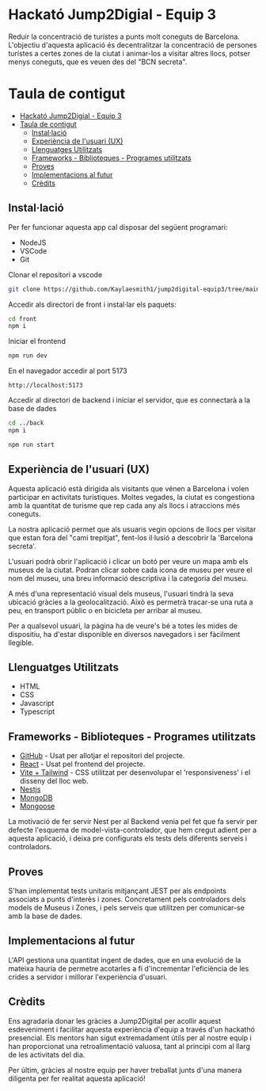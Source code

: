 # Hackató Jump2Digial - Equip 3

Reduir la concentració de turístes a punts molt coneguts de Barcelona. L'objectiu d'aquesta aplicació és decentralitzar la concentració de persones turístes a certes zones de la ciutat i animar-los a visitar altres llocs, potser menys coneguts, que es veuen des del "BCN secreta".

# Taula de contigut

- [Hackató Jump2Digial - Equip 3](#hackató-jump2digial---equip-3)
- [Taula de contigut](#taula-de-contigut)
  - [Instal·lació](#installació)
  - [Experiència de l'usuari (UX)](#experiència-de-lusuari-ux)
  - [Llenguatges Utilitzats](#llenguatges-utilitzats)
  - [Frameworks - Biblioteques - Programes utilitzats](#frameworks---biblioteques---programes-utilitzats)
  - [Proves](#proves)
  - [Implementacions al futur](#implementacions-al-futur)
  - [Crèdits](#crèdits)

## Instal·lació

Per fer funcionar aquesta app cal disposar del següent programari:

- NodeJS
- VSCode
- Git

Clonar el repositori a vscode

```Bash
git clone https://github.com/Kaylaesmith1/jump2digital-equip3/tree/main
```

Accedir als directori de front i instal·lar els paquets:

```Bash
cd front
npm i
```

Iniciar el frontend

```Bash
npm run dev
```

En el navegador accedir al port 5173

```
http://localhost:5173
```

Accedir al directori de backend i iniciar el servidor, que es connectarà a la base de dades

```Bash
cd ../back
npm i
```

```Bash
npm run start
```

## Experiència de l'usuari (UX)

Aquesta aplicació està dirigida als visitants que vénen a Barcelona i volen participar en activitats turístiques. Moltes vegades, la ciutat es congestiona amb la quantitat de turisme que rep cada any als llocs i atraccions més coneguts.

La nostra aplicació permet que als usuaris vegin opcions de llocs per visitar que estan fora del "camí trepitjat", fent-los il·lusió a descobrir la 'Barcelona secreta'.

L'usuari podrà obrir l'aplicació i clicar un botó per veure un mapa amb els museus de la ciutat. Podran clicar sobre cada icona de museu per veure el nom del museu, una breu informació descriptiva i la categoria del museu.

A més d'una representació visual dels museus, l'usuari tindrà la seva ubicació gràcies a la geolocalització. Això es permetrà tracar-se una ruta a peu, en transport públic o en bicicleta per arribar al museu.

Per a qualsevol usuari, la pàgina ha de veure's bé a totes les mides de dispositiu, ha d'estar disponible en diversos navegadors i ser fàcilment llegible.

## Llenguatges Utilitzats

- HTML
- CSS
- Javascript
- Typescript

## Frameworks - Biblioteques - Programes utilitzats

- [GitHub](https://github.com/) - Usat per allotjar el repositori del projecte.
- [React](https://www.react.express/) - Usat pel frontend del projecte.
- [Vite + Tailwind](https://tailwindcss.com/docs/guides/vite) - CSS utilitzat per desenvolupar el 'responsiveness' i el disseny del lloc web.
- [Nestjs](https://nestjs.com/)
- [MongoDB](https://www.mongodb.com/es)
- [Mongoose](https://mongoosejs.com/)

La motivació de fer servir Nest per al Backend venia pel fet que fa servir per defecte l'esquema de model-vista-controlador, que hem cregut adient per a aquesta aplicació, i deixa pre configurats els tests dels diferents serveis i controladors.

## Proves

S'han implementat tests unitaris mitjançant JEST per als endpoints associats a punts d'interès i zones. Concretament pels controladors dels models de Museus i Zones, i pels serveis que utilitzen per comunicar-se amb la base de dades.

## Implementacions al futur

L'API gestiona una quantitat ingent de dades, que en una evolució de la mateixa hauria de permetre acotarles a fi d'incrementar l'eficiència de les crides a servidor i millorar l'experiència d'usuari.


## Crèdits

Ens agradaria donar les gràcies a Jump2Digital per acollir aquest esdeveniment i facilitar aquesta experiència d'equip a través d'un hackathó presencial. Els mentors han sigut extremadament útils per al nostre equip i han proporcionat una retroalimentació valuosa, tant al principi com al llarg de les activitats del dia.

Per últim, gràcies al nostre equip per haver treballat junts d'una manera diligenta per fer realitat aquesta aplicació!
